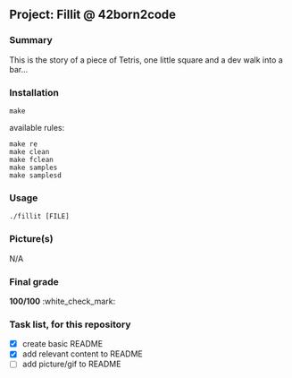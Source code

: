 ## Project: Fillit @ 42born2code

### Summary
This is the story of a piece of Tetris, one little square and a dev walk into a bar...

### Installation
```
make
```

available rules:
```
make re
make clean
make fclean
make samples
make samplesd
```

### Usage
`./fillit [FILE]`

### Picture(s)
N/A

### Final grade
**100/100** :white\_check\_mark:

### Task list, for this repository
- [x] create basic README
- [x] add relevant content to README
- [ ] add picture/gif to README
